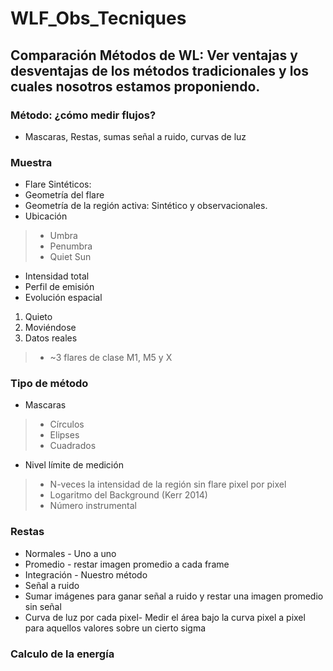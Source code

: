# WLF_Obs_Tecniques

## Comparación Métodos de WL: Ver ventajas y desventajas de los métodos tradicionales y los cuales nosotros estamos proponiendo.
### Método: ¿cómo medir flujos?
* Mascaras, Restas, sumas señal a ruido, curvas de luz

### Muestra
* Flare Sintéticos:
* Geometría del flare
* Geometría de la región activa: Sintético y observacionales.
* Ubicación

> + Umbra
> + Penumbra
> + Quiet Sun

* Intensidad total
* Perfil de emisión
* Evolución espacial

1. Quieto
2. Moviéndose
3. Datos reales 

> + ~3 flares de clase M1, M5 y X

### Tipo de método

* Mascaras
> + Círculos
> + Elipses
> + Cuadrados

* Nivel límite de medición
> + N-veces la intensidad de la región sin flare pixel por pixel
> + Logaritmo del Background (Kerr 2014)
> + Número instrumental

### Restas
* Normales - Uno a uno
* Promedio - restar imagen promedio a cada frame
* Integración - Nuestro método
* Señal a ruido
* Sumar imágenes para ganar señal a ruido y restar una imagen promedio sin señal
* Curva de luz por cada pixel- Medir el área bajo la curva pixel a pixel para aquellos valores sobre un cierto sigma

### Calculo de la energía 
